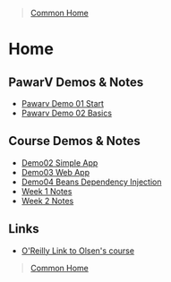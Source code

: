 > [Common Home](../README.md)

# Home

## PawarV Demos & Notes
- [Pawarv Demo 01 Start](../pawarv/pawarv-demo-01-start/README.md)
- [Pawarv Demo 02 Basics](../pawarv/pawarv-demo-02-basics/README.md)

## Course Demos & Notes
- [Demo02 Simple App](Demo02SimpleApp.md)
- [Demo03 Web App](Demo03WebApp.md)
- [Demo04 Beans Dependency Injection](Demo04BeansDependencyInjection.md)
- [Week 1 Notes](Week01Notes.md)
- [Week 2 Notes](Week02Notes.md)

## Links
* [O'Reilly Link to Olsen's course](https://learning.oreilly.com/live-events/hands-on-spring-boot-in-3-weeks/0636920061597/)



> [Common Home](../README.md)
